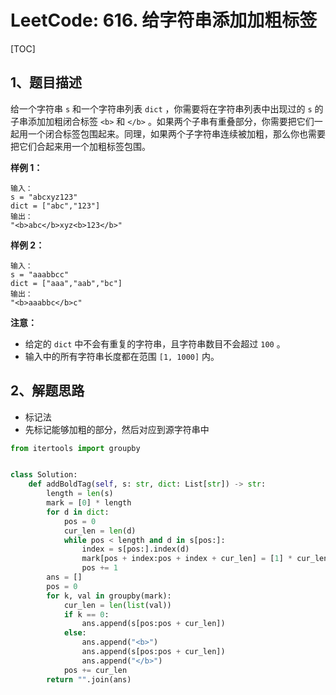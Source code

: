 # LeetCode: 616. 给字符串添加加粗标签

[TOC]

## 1、题目描述

给一个字符串 `s` 和一个字符串列表 `dict` ，你需要将在字符串列表中出现过的 `s` 的子串添加加粗闭合标签 `<b>` 和 `</b>` 。如果两个子串有重叠部分，你需要把它们一起用一个闭合标签包围起来。同理，如果两个子字符串连续被加粗，那么你也需要把它们合起来用一个加粗标签包围。

**样例 1：**

```
输入：
s = "abcxyz123"
dict = ["abc","123"]
输出：
"<b>abc</b>xyz<b>123</b>"
```

**样例 2：**

```
输入：
s = "aaabbcc"
dict = ["aaa","aab","bc"]
输出：
"<b>aaabbc</b>c"
```

**注意：**

-   给定的 `dict` 中不会有重复的字符串，且字符串数目不会超过 `100` 。
-   输入中的所有字符串长度都在范围 `[1, 1000]` 内。



## 2、解题思路

-   标记法
-   先标记能够加粗的部分，然后对应到源字符串中



```python
from itertools import groupby


class Solution:
    def addBoldTag(self, s: str, dict: List[str]) -> str:
        length = len(s)
        mark = [0] * length
        for d in dict:
            pos = 0
            cur_len = len(d)
            while pos < length and d in s[pos:]:
                index = s[pos:].index(d)
                mark[pos + index:pos + index + cur_len] = [1] * cur_len
                pos += 1
        ans = []
        pos = 0
        for k, val in groupby(mark):
            cur_len = len(list(val))
            if k == 0:
                ans.append(s[pos:pos + cur_len])
            else:
                ans.append("<b>")
                ans.append(s[pos:pos + cur_len])
                ans.append("</b>")
            pos += cur_len
        return "".join(ans)
```

